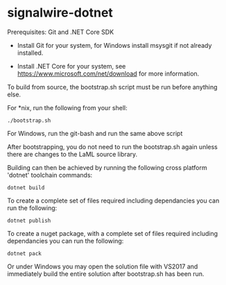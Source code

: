# signalwire-dotnet

Prerequisites: Git and .NET Core SDK

- Install Git for your system, for Windows install msysgit if not already installed.

- Install .NET Core for your system, see https://www.microsoft.com/net/download for more information.


To build from source, the bootstrap.sh script must be run before anything else.

For *nix, run the following from your shell:

```./bootstrap.sh```

For Windows, run the git-bash and run the same above script


After bootstrapping, you do not need to run the bootstrap.sh again unless there are changes to the LaML source library.


Building can then be achieved by running the following cross platform 'dotnet' toolchain commands:

```dotnet build```

To create a complete set of files required including dependancies you can run the following:

```dotnet publish```

To create a nuget package, with a complete set of files required including dependancies you can run the following:

```dotnet pack```

Or under Windows you may open the solution file with VS2017 and immediately build the entire solution after bootstrap.sh has been run.